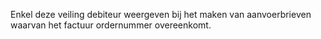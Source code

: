 Enkel deze veiling debiteur weergeven bij het maken van aanvoerbrieven waarvan het factuur ordernummer overeenkomt.